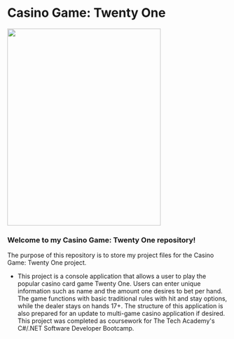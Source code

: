 # Casino Game: Twenty One
<img src="https://github.com/tbon27/C-Sharp-Projects/blob/main/TwentyOne/readmeSS1.png" width="350" height="450"> 

### Welcome to my Casino Game: Twenty One repository!

The purpose of this repository is to store my project files for the Casino Game: Twenty One project.

- This project is a console application that allows a user to play the popular casino card game Twenty One. Users can enter unique information such as name and the amount one desires to bet per hand. The game functions with basic traditional rules with hit and stay options, while the dealer stays on hands 17+. The structure of this application is also prepared for an update to multi-game casino application if desired. This project was completed as coursework for The Tech Academy's C#/.NET Software Developer Bootcamp.
